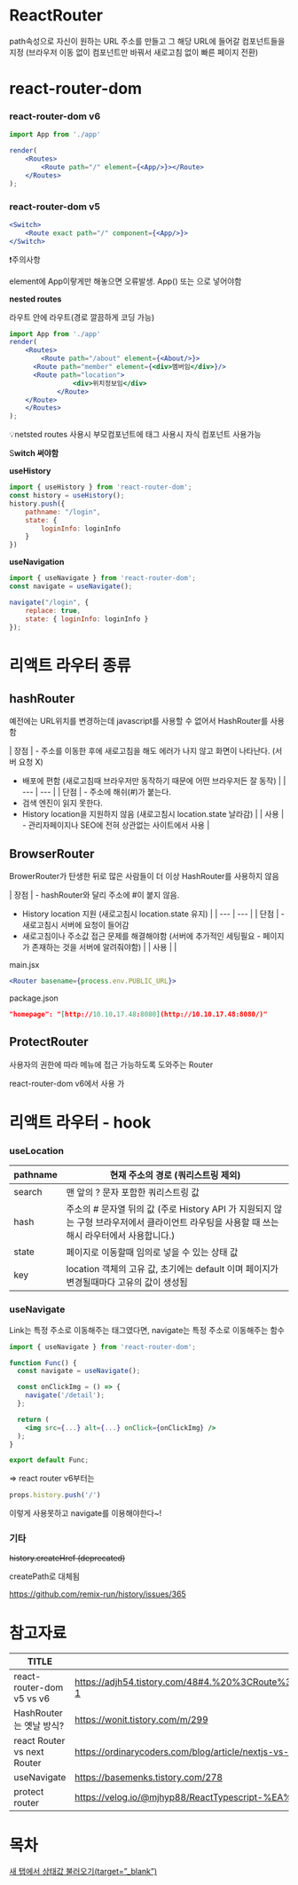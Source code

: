 # ReactRouter
path속성으로 자신이 원하는 URL 주소를 만들고 그 해당 URL에 들어갈 컴포넌트들을 지정
(브라우저 이동 없이 컴포넌트만 바꿔서 새로고침 없이 빠른 페이지 전환)


# react-router-dom

### react-router-dom v6
```jsx
import App from './app'

render(
	<Routes>
		<Route path="/" element={<App/>}></Route>
	</Routes>
);
```

### react-router-dom v5
```jsx
<Switch>
	<Route exact path="/" component={<App/>}>
</Switch>
```

❗주의사항

element에 App이랗게만 해놓으면 오류발생. App() 또는 <App/>으로 넣어야함

**nested routes**

라우트 안에 라우트(경로 깔끔하게 코딩 가능)

```jsx
import App from './app'
render(
	<Routes>
		<Route path="/about" element={<About/>}>
      <Route path="member" element={<div>멤버임</div>}/>
      <Route path="location">
				<div>위치정보임</div>
			</Route>
    </Route>
	</Routes>
);
```

💡netsted routes 사용시 부모컴포넌트에 <Outlet> 태그 사용시 자식 컴포넌트 사용가능

S**witch 써야함**

**useHistory**

```jsx
import { useHistory } from 'react-router-dom';
const history = useHistory();
history.push({
    pathname: "/login",
    state: {
        loginInfo: loginInfo
    }
})
```

**useNavigation**

```jsx
import { useNavigate } from 'react-router-dom';
const navigate = useNavigate();

navigate("/login", {
    replace: true,
    state: { loginInfo: loginInfo }
});
```

# 리액트 라우터 종류


## hashRouter

예전에는 URL위치를 변경하는데 javascript를 사용할 수 없어서 HashRouter를 사용함

| 장점 | - 주소를 이동한 후에 새로고침을 해도 에러가 나지 않고 화면이 나타난다.  (서버 요청 X)
- 배포에 편함 (새로고침때 브라우저만 동작하기 때문에 어떤 브라우저든 잘 동작) |
| --- | --- |
| 단점 | - 주소에 해쉬(#)가 붙는다.
- 검색 엔진이 읽지 못한다.
- History location을 지원하지 않음 (새로고침시 location.state 날라감) |
| 사용 | - 관리자페이지나 SEO에 전혀 상관없는 사이트에서 사용  |

## BrowserRouter

BrowerRouter가 탄생한 뒤로 많은 사람들이 더 이상 HashRouter를 사용하지 않음

| 장점 | - hashRouter와 달리 주소에 #이 붙지 않음.
- History location 지원 (새로고침시 location.state 유지) |
| --- | --- |
| 단점 | - 새로고침시 서버에 요청이 들어감
- 새로고침이나 주소값 접근 문제를 해결해야함
(서버에 추가적인 세팅필요 - 페이지가 존재하는 것을 서버에 알려줘야함) |
| 사용 |  |

main.jsx

```jsx
<Router basename={process.env.PUBLIC_URL}>
```

package.json

```json
"homepage": "[http://10.10.17.48:8080](http://10.10.17.48:8080/)"
```

## ProtectRouter

사용자의 권한에 따라 메뉴에 접근 가능하도록 도와주는 Router

 react-router-dom v6에서 사용 가

# 리액트 라우터 - hook

### useLocation

| pathname | 현재 주소의 경로 (쿼리스트링 제외) |
| --- | --- |
| search | 맨 앞의 ? 문자 포함한 쿼리스트링 값 |
| hash | 주소의 # 문자열 뒤의 값 (주로 History API 가 지원되지 않는 구형 브라우저에서 클라이언트 라우팅을 사용할 때 쓰는 해시 라우터에서 사용합니다.) |
| state | 페이지로 이동할때 임의로 넣을 수 있는 상태 값 |
| key | location 객체의 고유 값, 초기에는 default 이며 페이지가 변경될때마다 고유의 값이 생성됨 |

### useNavigate

Link는 특정 주소로 이동해주는 태그였다면, navigate는 특정 주소로 이동해주는 함수

```jsx
import { useNavigate } from 'react-router-dom';

function Func() {
  const navigate = useNavigate();

  const onClickImg = () => {
    navigate('/detail');
  };

  return (
  	<img src={...} alt={...} onClick={onClickImg} />
  );
}

export default Func;
```

⇒ react router v6부터는

```jsx
props.history.push('/')
```

이렇게 사용못하고 navigate를 이용해야한다~!

### 기타

~~history.createHref (deprecated)~~

createPath로 대체됨

https://github.com/remix-run/history/issues/365

# 참고자료


| TITLE | URL |
| --- | --- |
| react-router-dom v5 vs v6 | https://adjh54.tistory.com/48#4.%20%3CRoute%3E%20%ED%83%9C%EA%B7%B8%EC%9D%98%20%EC%86%8D%EC%84%B1%20%EC%9D%BC%EB%B6%80%EA%B0%80%20%EC%82%AC%EC%9A%A9%EB%90%98%EC%A7%80%20%EC%95%8A%EC%9D%8C-1 |
| HashRouter는 옛날 방식? | https://wonit.tistory.com/m/299 |
| react Router vs next Router | https://ordinarycoders.com/blog/article/nextjs-vs-react |
| useNavigate | https://basemenks.tistory.com/278 |
| protect router | https://velog.io/@mjhyp88/ReactTypescript-%EA%B6%8C%ED%95%9C-%EC%B2%B4%ED%81%AC-Routerreact-router-dom-v6 |

# 목차


[새 탭에서 상태값 불러오기(target=”_blank”)](https://www.notion.so/target-_blank-0ed0153239ee49f9ae7a85889bd43c77?pvs=21)